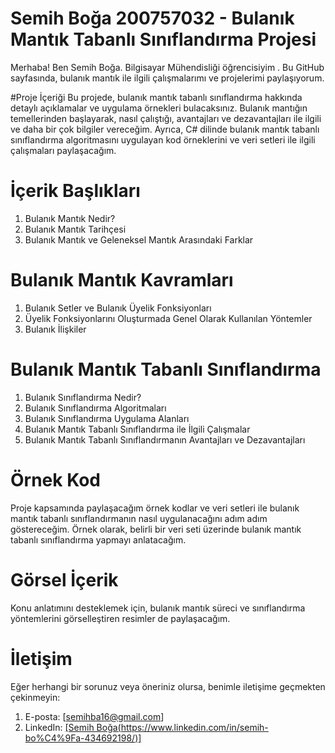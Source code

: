 # Semih Boğa 200757032 - Bulanık Mantık Tabanlı Sınıflandırma Projesi
Merhaba! Ben Semih Boğa. Bilgisayar Mühendisliği öğrencisiyim . Bu GitHub sayfasında, bulanık mantık ile ilgili çalışmalarımı ve projelerimi paylaşıyorum.

#Proje İçeriği
Bu projede, bulanık mantık tabanlı sınıflandırma hakkında detaylı açıklamalar ve uygulama örnekleri bulacaksınız. Bulanık mantığın temellerinden başlayarak, nasıl çalıştığı, avantajları ve dezavantajları ile ilgili ve daha bir çok bilgiler vereceğim. Ayrıca, C# dilinde bulanık mantık tabanlı sınıflandırma algoritmasını uygulayan kod örneklerini ve veri setleri ile ilgili çalışmaları paylaşacağım.

# İçerik Başlıkları
1. Bulanık Mantık Nedir?
2. Bulanık Mantık Tarihçesi
3. Bulanık Mantık ve Geleneksel Mantık Arasındaki Farklar
# Bulanık Mantık Kavramları
1. Bulanık Setler ve Bulanık Üyelik Fonksiyonları
2. Üyelik Fonksiyonlarını Oluşturmada Genel Olarak Kullanılan Yöntemler
3. Bulanık İlişkiler
# Bulanık Mantık Tabanlı Sınıflandırma
1. Bulanık Sınıflandırma Nedir?
2. Bulanık Sınıflandırma Algoritmaları
3. Bulanık Sınıflandırma Uygulama Alanları
4. Bulanık Mantık Tabanlı Sınıflandırma ile İlgili Çalışmalar
5. Bulanık Mantık Tabanlı Sınıflandırmanın Avantajları ve Dezavantajları
# Örnek Kod
Proje kapsamında paylaşacağım örnek kodlar ve veri setleri ile bulanık mantık tabanlı sınıflandırmanın nasıl uygulanacağını adım adım göstereceğim. Örnek olarak, belirli bir veri seti üzerinde bulanık mantık tabanlı sınıflandırma yapmayı anlatacağım.

# Görsel İçerik
Konu anlatımını desteklemek için, bulanık mantık süreci ve sınıflandırma yöntemlerini görselleştiren resimler de paylaşacağım.

# İletişim
Eğer herhangi bir sorunuz veya öneriniz olursa, benimle iletişime geçmekten çekinmeyin:

1. E-posta: [semihba16@gmail.com]
2. LinkedIn: [[Semih Boğa(https://www.linkedin.com/in/semih-bo%C4%9Fa-434692198/)]](https://www.linkedin.com/in/semih-bo%C4%9Fa-434692198/)



